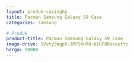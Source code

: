 ```yaml
---
layout: produk-casinghp
title: Pacman Samsung Galaxy S9 Case
categories: samsung

# Produk
product-title: Pacman Samsung Galaxy S9 Case
image-drive: 1Vvty5WgpR-3MFShHRO-bIHFU8seautYc
harga: 90000
---
```

